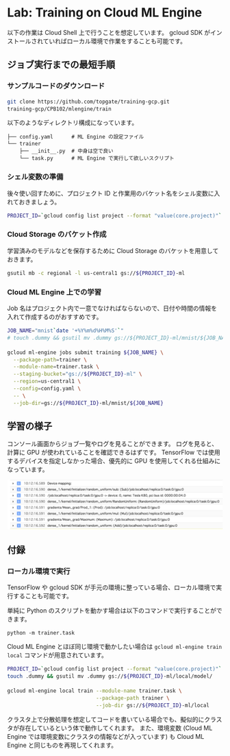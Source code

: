 # Lab: Training on Cloud ML Engine

以下の作業は Cloud Shell 上で行うことを想定しています。
gcloud SDK がインストールされていればローカル環境で作業をすることも可能です。

## ジョブ実行までの最短手順

### サンプルコードのダウンロード

```sh
git clone https://github.com/topgate/training-gcp.git
training-gcp/CPB102/mlengine/train
```

以下のようなディレクトリ構成になっています。

```
├── config.yaml      # ML Engine の設定ファイル
└── trainer
    ├── __init__.py  # 中身は空で良い
    └── task.py      # ML Engine で実行して欲しいスクリプト
```

### シェル変数の準備

後々使い回すために、プロジェクト ID と作業用のバケット名をシェル変数に入れておきましょう。

```sh
PROJECT_ID=`gcloud config list project --format "value(core.project)"`
```

### Cloud Storage のバケット作成

学習済みのモデルなどを保存するために Cloud Storage のバケットを用意しておきます。

```sh
gsutil mb -c regional -l us-central1 gs://${PROJECT_ID}-ml
```

### Cloud ML Engine 上での学習

Job 名はプロジェクト内で一意でなければならないので、日付や時間の情報を入れて作成するのがおすすめです。

```sh
JOB_NAME="mnist`date '+%Y%m%d%H%M%S'`"
# touch .dummy && gsutil mv .dummy gs://${PROJECT_ID}-ml/mnist/${JOB_NAME}/model/

gcloud ml-engine jobs submit training ${JOB_NAME} \
  --package-path=trainer \
  --module-name=trainer.task \
  --staging-bucket="gs://${PROJECT_ID}-ml" \
  --region=us-central1 \
  --config=config.yaml \
  -- \
  --job-dir=gs://${PROJECT_ID}-ml/mnist/${JOB_NAME}
```

## 学習の様子

コンソール画面からジョブ一覧やログを見ることができます。
ログを見ると、計算に GPU が使われていることを確認できるはずです。
TensorFlow では使用するデバイスを指定しなかった場合、優先的に GPU を使用してくれる仕組みになっています。

<img src="img/device_mapping_log.jpg" width=512px>


## 付録

### ローカル環境で実行

TensorFlow や gcloud SDK が手元の環境に整っている場合、ローカル環境で実行することも可能です。

単純に Python のスクリプトを動かす場合は以下のコマンドで実行することができます。

```
python -m trainer.task
```

Cloud ML Engine とほぼ同じ環境で動かしたい場合は `gcloud ml-engine train local` コマンドが用意されています。

```sh
PROJECT_ID=`gcloud config list project --format "value(core.project)"`
touch .dummy && gsutil mv .dummy gs://${PROJECT_ID}-ml/local/model/

gcloud ml-engine local train --module-name trainer.task \
                             --package-path trainer \
                             --job-dir gs://${PROJECT_ID}-ml/local
```

クラスタ上で分散処理を想定してコードを書いている場合でも、擬似的にクラスタが存在しているという体で動作してくれます。
また、環境変数 (Cloud ML Engine では環境変数にクラスタの情報などが入っています) も Cloud ML Engine と同じものを再現してくれます。
